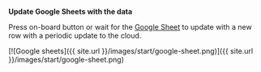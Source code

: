 **Update Google Sheets with the data**

Press on-board button or wait for the [Google Sheet](https://docs.google.com/spreadsheets/d/1qedLXiCeU6vCwEvv3JqwrVWjrriB8L3DA9Xp-g01Jk0/edit?usp=sharing) to update with a new row with a periodic update to the cloud.

[![Google sheets]({{ site.url }}/images/start/google-sheet.png)]({{ site.url }}/images/start/google-sheet.png)
